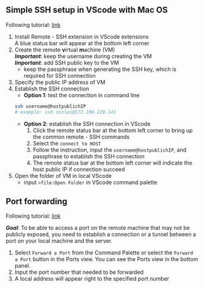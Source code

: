 ## Simple SSH setup in VScode with Mac OS
Following tutorial: [link](https://code.visualstudio.com/docs/remote/ssh-tutorial#_remote-ssh)

1. Install Remote - SSH extension in VScode extensions <br>
   A blue status bar will appear at the bottom left corner
2. Create the remote **v**irtual **m**achine (VM)<br>
   ***Important***: keep the username during creating the VM<br>
   ***Important***: add SSH public key to the VM<br>
     - keep the passphrase when generating the SSH key, which is required for SSH connection<br>
3. Specify the public IP address of VM
4. Establish the SSH connection
    - **Option 1**: test the connection in command line
    ```bash
    ssh username@hostpublichIP
    # example: ssh xinlei@172.190.229.141
    ```
    - **Option 2**: establish the SSH connection in VScode<br>
        1. Click the remote status bar at the bottom left corner to bring up the common remote - SSH commands
        2. Select the `connect to HOST`
        3. Follow the instruction, input the `username@hostpublichIP`, and passphrase to establish the SSH connection
        4. The remote status bar at the bottom left corner will indicate the host public IP if connection succeed
5. Open the folder of VM in local VScode
   - input `>file:Open Folder` in VScode command palette

## Port forwarding
Following tutorial: [link](https://code.visualstudio.com/docs/remote/ssh#_temporarily-forwarding-a-port)

***Goal***: To be able to access a port on the remote machine that may not be publicly exposed, you need to establish a connection or a tunnel between a port on your local machine and the server.

1. Select `Forward a Port` from the Command Palette or select the `Forward a Port` button in the Ports view. You can see the Ports view in the bottom panel. 
2. Input the port number that needed to be forwarded
3. A local address will appear right to the specified port number
